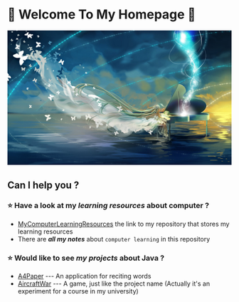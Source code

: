 # 💙 Welcome To My Homepage 💙
![homepagePicture1](pics/v2-b4fa1163d7c6f7bb2d246eb1a7bb6b50.jpg)
## Can I help you ?
### :star: Have a look at my *learning resources* about computer ?
- [MyComputerLearningResources](https://github.com/SunDocker/MyComputerLearningResources) the link to my repository that stores my learning resources
- There are ***all my notes*** about `computer learning` in this repository
### :star: Would like to see *my projects* about Java ?
- [A4Paper](https://github.com/SunDocker/A4Paper) --- An application for reciting words
- [AircraftWar](https://github.com/SunDocker/AircraftWar-base) --- A game, just like the project name (Actually it's an experiment for a course in my university)

<!--
**SunDocker/SunDocker** is a ✨ _special_ ✨ repository because its `README.md` (this file) appears on your GitHub profile.

Here are some ideas to get you started:

- 🔭 I’m currently working on ...
- 🌱 I’m currently learning ...
- 👯 I’m looking to collaborate on ...
- 🤔 I’m looking for help with ...
- 💬 Ask me about ...
- 📫 How to reach me: ...
- 😄 Pronouns: ...
- ⚡ Fun fact: ...
-->

